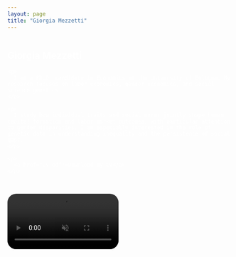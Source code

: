 ```yaml
---
layout: page
title: "Giorgia Mezzetti"
---
```


<div style="display: flex; align-items: flex-start; gap: 30px; flex-wrap: wrap; color: white;">

  <div style="flex: 1; min-width: 250px;">
    <h2>Giorgia Mezzetti</h2>

    <p>
      I am a Ph.D. candidate in Economics at the University of Bologna. My research focuses on labor economics, gender economics, and social-science genetics.
    </p>

    <p>
      I study how individual traits and social norms jointly shape human capital formation and labor market outcomes, with particular attention to gender disparities. I am especially interested in the role of genetic data in understanding inequality and the persistence of social gaps.
    </p>

    <p>
      <a href="CV.pdf">Download my CV</a>
    </p>
  </div>

  <video width="250" autoplay loop muted playsinline style="border-radius: 20px; flex-shrink: 0;">
    <source src="tagc_talk_2024.mp4" type="video/mp4">
    Your browser does not support the video tag.
  </video>

</div>
